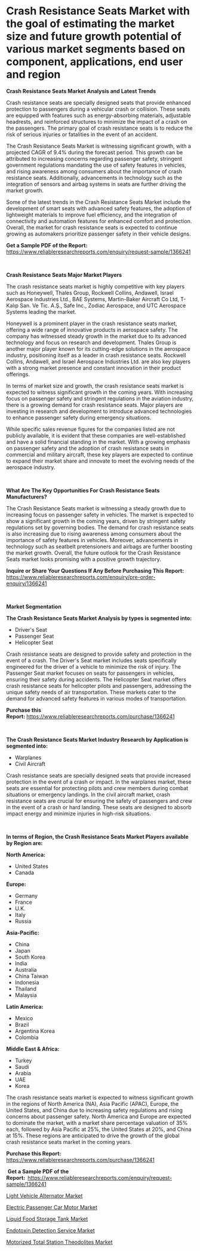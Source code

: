 <p><h1>Crash Resistance Seats Market with the goal of estimating the market size and future growth potential of various market segments based on component, applications, end user and region</h1></p><p><strong>Crash Resistance Seats Market Analysis and Latest Trends</strong></p>
<p><p>Crash resistance seats are specially designed seats that provide enhanced protection to passengers during a vehicular crash or collision. These seats are equipped with features such as energy-absorbing materials, adjustable headrests, and reinforced structures to minimize the impact of a crash on the passengers. The primary goal of crash resistance seats is to reduce the risk of serious injuries or fatalities in the event of an accident.</p><p>The Crash Resistance Seats Market is witnessing significant growth, with a projected CAGR of 9.4% during the forecast period. This growth can be attributed to increasing concerns regarding passenger safety, stringent government regulations mandating the use of safety features in vehicles, and rising awareness among consumers about the importance of crash resistance seats. Additionally, advancements in technology such as the integration of sensors and airbag systems in seats are further driving the market growth.</p><p>Some of the latest trends in the Crash Resistance Seats Market include the development of smart seats with advanced safety features, the adoption of lightweight materials to improve fuel efficiency, and the integration of connectivity and automation features for enhanced comfort and protection. Overall, the market for crash resistance seats is expected to continue growing as automakers prioritize passenger safety in their vehicle designs.</p></p>
<p><strong>Get a Sample PDF of the Report:&nbsp;</strong> <a href="https://www.reliableresearchreports.com/enquiry/request-sample/1366241">https://www.reliableresearchreports.com/enquiry/request-sample/1366241</a></p>
<p>&nbsp;</p>
<p><strong>Crash Resistance Seats Major Market Players</strong></p>
<p><p>The crash resistance seats market is highly competitive with key players such as Honeywell, Thales Group, Rockwell Collins, Andawell, Israel Aerospace Industries Ltd., BAE Systems, Martin-Baker Aircraft Co Ltd, T-Kalıp San. Ve Tic. A.Ş., Safe Inc., Zodiac Aerospace, and UTC Aerospace Systems leading the market.</p><p>Honeywell is a prominent player in the crash resistance seats market, offering a wide range of innovative products in aerospace safety. The company has witnessed steady growth in the market due to its advanced technology and focus on research and development. Thales Group is another major player known for its cutting-edge solutions in the aerospace industry, positioning itself as a leader in crash resistance seats. Rockwell Collins, Andawell, and Israel Aerospace Industries Ltd. are also key players with a strong market presence and constant innovation in their product offerings.</p><p>In terms of market size and growth, the crash resistance seats market is expected to witness significant growth in the coming years. With increasing focus on passenger safety and stringent regulations in the aviation industry, there is a growing demand for crash resistance seats. Major players are investing in research and development to introduce advanced technologies to enhance passenger safety during emergency situations.</p><p>While specific sales revenue figures for the companies listed are not publicly available, it is evident that these companies are well-established and have a solid financial standing in the market. With a growing emphasis on passenger safety and the adoption of crash resistance seats in commercial and military aircraft, these key players are expected to continue to expand their market share and innovate to meet the evolving needs of the aerospace industry.</p></p>
<p>&nbsp;</p>
<p><strong>What Are The Key Opportunities For Crash Resistance Seats Manufacturers?</strong></p>
<p><p>The Crash Resistance Seats market is witnessing a steady growth due to increasing focus on passenger safety in vehicles. The market is expected to show a significant growth in the coming years, driven by stringent safety regulations set by governing bodies. The demand for crash resistance seats is also increasing due to rising awareness among consumers about the importance of safety features in vehicles. Moreover, advancements in technology such as seatbelt pretensioners and airbags are further boosting the market growth. Overall, the future outlook for the Crash Resistance Seats market looks promising with a positive growth trajectory.</p></p>
<p><strong>Inquire or Share Your Questions If Any Before Purchasing This Report:</strong> <a href="https://www.reliableresearchreports.com/enquiry/pre-order-enquiry/1366241">https://www.reliableresearchreports.com/enquiry/pre-order-enquiry/1366241</a></p>
<p>&nbsp;</p>
<p><strong>Market Segmentation</strong></p>
<p><strong>The Crash Resistance Seats Market Analysis by types is segmented into:</strong></p>
<p><ul><li>Driver's Seat</li><li>Passenger Seat</li><li>Helicopter Seat</li></ul></p>
<p><p>Crash resistance seats are designed to provide safety and protection in the event of a crash. The Driver's Seat market includes seats specifically engineered for the driver of a vehicle to minimize the risk of injury. The Passenger Seat market focuses on seats for passengers in vehicles, ensuring their safety during accidents. The Helicopter Seat market offers crash resistance seats for helicopter pilots and passengers, addressing the unique safety needs of air transportation. These markets cater to the demand for advanced safety features in various modes of transportation.</p></p>
<p><strong>Purchase this Report:&nbsp;</strong><a href="https://www.reliableresearchreports.com/purchase/1366241">https://www.reliableresearchreports.com/purchase/1366241</a></p>
<p>&nbsp;</p>
<p><strong>The Crash Resistance Seats Market Industry Research by Application is segmented into:</strong></p>
<p><ul><li>Warplanes</li><li>Civil Aircraft</li></ul></p>
<p><p>Crash resistance seats are specially designed seats that provide increased protection in the event of a crash or impact. In the warplanes market, these seats are essential for protecting pilots and crew members during combat situations or emergency landings. In the civil aircraft market, crash resistance seats are crucial for ensuring the safety of passengers and crew in the event of a crash or hard landing. These seats are designed to absorb impact energy and minimize injuries in high-risk situations.</p></p>
<p>&nbsp;</p>
<p><strong>In terms of Region, the Crash Resistance Seats Market Players available by Region are:</strong></p>
<p>
    <p> <strong> North America: </strong>
        <ul>
            <li>United States</li>
            <li>Canada</li>
        </ul>
        </p> 
    <p> <strong> Europe: </strong>
        <ul>
            <li>Germany</li>
            <li>France</li>
            <li>U.K.</li>
            <li>Italy</li>
            <li>Russia</li>
        </ul>
        </p> 
    <p> <strong> Asia-Pacific: </strong>
        <ul>
            <li>China</li>
            <li>Japan</li>
            <li>South Korea</li>
            <li>India</li>
            <li>Australia</li>
            <li>China Taiwan</li>
            <li>Indonesia</li>
            <li>Thailand</li>
            <li>Malaysia</li>
        </ul>
        </p> 
    <p> <strong> Latin America: </strong>
        <ul>
            <li>Mexico</li>
            <li>Brazil</li>
            <li>Argentina Korea</li>
            <li>Colombia</li>
        </ul>
        </p> 
    <p> <strong> Middle East & Africa: </strong>
        <ul>
            <li>Turkey</li>
            <li>Saudi</li>
            <li>Arabia</li>
            <li>UAE</li>
            <li>Korea</li>
        </ul>
    </p>
    </p>
<p><p>The crash resistance seats market is expected to witness significant growth in the regions of North America (NA), Asia Pacific (APAC), Europe, the United States, and China due to increasing safety regulations and rising concerns about passenger safety. North America and Europe are expected to dominate the market, with a market share percentage valuation of 35% each, followed by Asia Pacific at 25%, the United States at 20%, and China at 15%. These regions are anticipated to drive the growth of the global crash resistance seats market in the coming years.</p></p>
<p><strong>Purchase this Report: </strong><a href="https://www.reliableresearchreports.com/purchase/1366241">https://www.reliableresearchreports.com/purchase/1366241</a></p>
<p>&nbsp;<strong>Get a Sample PDF of the Report:&nbsp;&nbsp;</strong><a href="https://www.reliableresearchreports.com/enquiry/request-sample/1366241">https://www.reliableresearchreports.com/enquiry/request-sample/1366241</a></p>
<p><strong></strong></p>
<p><p><a href="https://issuu.com/reportprime-2/docs/light-vehicle-alternator-market-size-2030.pptx">Light Vehicle Alternator Market</a></p><p><a href="https://issuu.com/reportprime-2/docs/electric-passenger-car-motor-market-size-2030.pptx">Electric Passenger Car Motor Market</a></p><p><a href="https://github.com/ChiragRp1/Market-Research-Report-List-3/blob/main/liquid-food-storage-tank-market.md">Liquid Food Storage Tank Market</a></p><p><a href="https://github.com/Hazelklievgspy6vdcsmu106w/Market-Research-Report-List-1/blob/main/endotoxin-detection-service-market.md">Endotoxin Detection Service Market</a></p><p><a href="https://medium.com/@isidrowolff1966/analyzing-motorized-total-station-theodolites-market-global-industry-perspective-and-forecast-8d0b5f18c767">Motorized Total Station Theodolites Market</a></p></p>